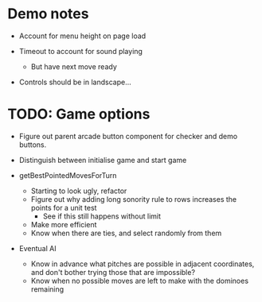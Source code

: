 # Demo notes
* Account for menu height on page load
* Timeout to account for sound playing
    * But have next move ready

* Controls should be in landscape...

# TODO: Game options
* Figure out parent arcade button component for checker and demo buttons.
* Distinguish between initialise game and start game

* getBestPointedMovesForTurn
    * Starting to look ugly, refactor
    * Figure out why adding long sonority rule to rows increases the points for a unit test
        * See if this still happens without limit
    * Make more efficient
    * Know when there are ties, and select randomly from them
* Eventual AI
    * Know in advance what pitches are possible in adjacent coordinates, and don't bother trying those that are impossible?
    * Know when no possible moves are left to make with the dominoes remaining